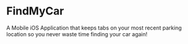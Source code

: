 # FindMyCar
A Mobile iOS Application that keeps tabs on your most recent parking location so you never waste time finding your car again!
